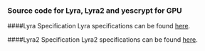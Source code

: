 ### Source code for Lyra, Lyra2 and yescrypt for GPU

####Lyra Specification
Lyra specifications can be found [here](http://eprint.iacr.org/2014/030).

####Lyra2 Specification
Lyra2 specifications can be found [here](http://eprint.iacr.org/2015/136).

